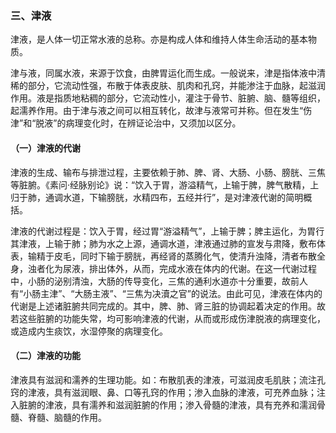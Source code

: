 ### 三、津液

津液，是人体一切正常水液的总称。亦是构成人体和维持人体生命活动的基本物质。

津与液，同属水液，来源于饮食，由脾胃运化而生成。一般说来，津是指体液中清稀的部分，它流动性强，布散于体表皮肤、肌肉和孔窍，并能渗注于血脉，起滋润作用。液是指质地粘稠的部分，它流动性小，灌注于骨节、脏腑、脑、髓等组织，起濡养作用。由于津与液之间可以相互转化，故津与液常可并称。但在发生“伤津”和“脱液”的病理变化时，在辨证论治中，又须加以区分。

#### （一）津液的代谢

津液的生成、输布与排泄过程，主要依赖于肺、脾、肾、大肠、小肠、膀胱、三焦等脏腑。《素问·经脉别论》说：“饮入于胃，游溢精气，上输于脾，脾气散精，上归于肺，通调水道，下输膀胱，水精四布，五经并行”，是对津液代谢的简明概括。

津液的代谢过程是：饮入于胃，经过胃“游溢精气”，上输于脾；脾主运化，为胃行其津液，上输于肺；肺为水之上源，通调水道，津液通过肺的宣发与肃降，敷布体表，输精于皮毛，同时下输于膀胱，再经肾的蒸腾化气，使清升浊降，清者布散全身，浊者化为尿液，排出体外，从而，完成水液在体内的代谢。在这一代谢过程中，小肠的泌别清浊，大肠的传导变化，三焦的通利水道亦十分重要，故前人有“小肠主津”、“大肠主液”、“三焦为决瀆之官”的说法。由此可见，津液在体内的代谢是上述诸脏腑共同完成的。其中，脾、肺、肾三脏的协调起着决定的作用。故若这些脏腑的功能失常，均可影响津液的代谢，从而或形成伤津脱液的病理变化，或造成内生痰饮，水湿停聚的病理变化。

#### （二）津液的功能

津液具有滋润和濡养的生理功能。如：布散肌表的津液，可滋润皮毛肌肤；流注孔窍的津液，具有滋润眼、鼻、口等孔窍的作用；渗入血脉的津液，可充养血脉；注入脏腑的津液，具有濡养和滋润脏腑的作用；渗入骨髓的津液，具有充养和濡润骨髓、脊髓、脑髓的作用。
